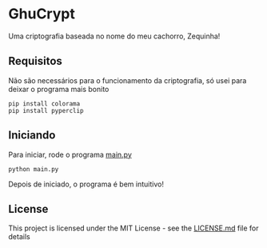 # GhuCrypt 

Uma criptografia baseada no nome do meu cachorro, Zequinha! 

## Requisitos 

Não são necessários para o funcionamento da criptografia, só usei para deixar o programa mais bonito
```
pip install colorama 
pip install pyperclip 
``` 

## Iniciando 

Para iniciar, rode o programa [main.py](main.py) 

``` 
python main.py 
``` 

Depois de iniciado, o programa é bem intuitivo! 

## License 

This project is licensed under the MIT License - see the [LICENSE.md](LICENSE.md) file for details 
